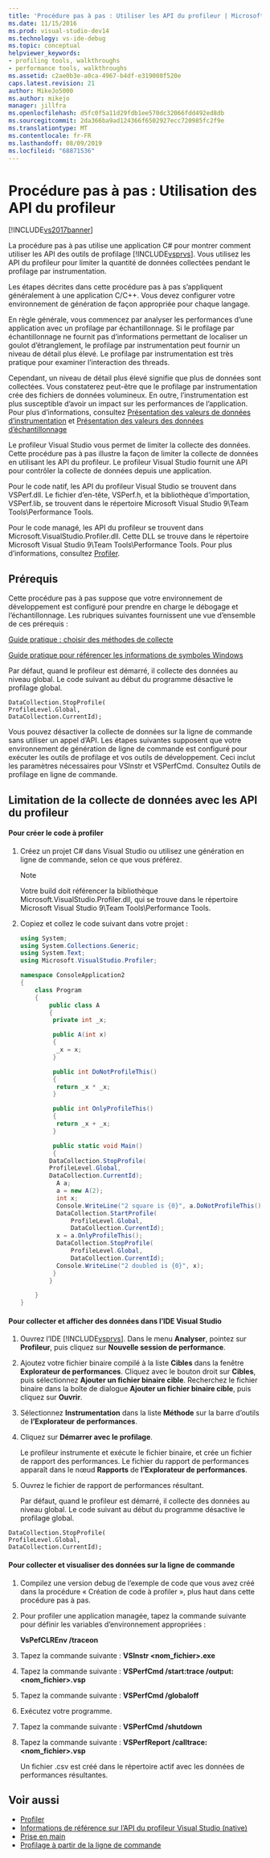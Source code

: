 ```yaml
---
title: 'Procédure pas à pas : Utiliser les API du profileur | Microsoft Docs'
ms.date: 11/15/2016
ms.prod: visual-studio-dev14
ms.technology: vs-ide-debug
ms.topic: conceptual
helpviewer_keywords:
- profiling tools, walkthroughs
- performance tools, walkthroughs
ms.assetid: c2ae0b3e-a0ca-4967-b4df-e319008f520e
caps.latest.revision: 21
author: MikeJo5000
ms.author: mikejo
manager: jillfra
ms.openlocfilehash: d5fc0f5a11d29fdb1ee570dc32066fdd492ed8db
ms.sourcegitcommit: 2da366ba9ad124366f6502927ecc720985fc2f9e
ms.translationtype: MT
ms.contentlocale: fr-FR
ms.lasthandoff: 08/09/2019
ms.locfileid: "68871536"
---
```

# <a name="walkthrough-using-profiler-apis"></a>Procédure pas à pas : Utilisation des API du profileur
[!INCLUDE[vs2017banner](../includes/vs2017banner.md)]

La procédure pas à pas utilise une application C# pour montrer comment utiliser les API des outils de profilage [!INCLUDE[vsprvs](../includes/vsprvs-md.md)]. Vous utilisez les API du profileur pour limiter la quantité de données collectées pendant le profilage par instrumentation.

 Les étapes décrites dans cette procédure pas à pas s’appliquent généralement à une application C/C++. Vous devez configurer votre environnement de génération de façon appropriée pour chaque langage.

 En règle générale, vous commencez par analyser les performances d’une application avec un profilage par échantillonnage. Si le profilage par échantillonnage ne fournit pas d’informations permettant de localiser un goulot d’étranglement, le profilage par instrumentation peut fournir un niveau de détail plus élevé. Le profilage par instrumentation est très pratique pour examiner l’interaction des threads.

 Cependant, un niveau de détail plus élevé signifie que plus de données sont collectées. Vous constaterez peut-être que le profilage par instrumentation crée des fichiers de données volumineux. En outre, l’instrumentation est plus susceptible d’avoir un impact sur les performances de l’application. Pour plus d’informations, consultez [Présentation des valeurs de données d’instrumentation](../profiling/understanding-instrumentation-data-values.md) et [Présentation des valeurs des données d’échantillonnage](../profiling/understanding-sampling-data-values.md)

 Le profileur Visual Studio vous permet de limiter la collecte des données. Cette procédure pas à pas illustre la façon de limiter la collecte de données en utilisant les API du profileur. Le profileur Visual Studio fournit une API pour contrôler la collecte de données depuis une application.

 Pour le code natif, les API du profileur Visual Studio se trouvent dans VSPerf.dll. Le fichier d’en-tête, VSPerf.h, et la bibliothèque d’importation, VSPerf.lib, se trouvent dans le répertoire Microsoft Visual Studio 9\Team Tools\Performance Tools.

 Pour le code managé, les API du profileur se trouvent dans Microsoft.VisualStudio.Profiler.dll. Cette DLL se trouve dans le répertoire Microsoft Visual Studio 9\Team Tools\Performance Tools. Pour plus d’informations, consultez [Profiler](/previous-versions/ms242704(v=vs.140)).

## <a name="prerequisites"></a>Prérequis
 Cette procédure pas à pas suppose que votre environnement de développement est configuré pour prendre en charge le débogage et l’échantillonnage. Les rubriques suivantes fournissent une vue d’ensemble de ces prérequis :

 [Guide pratique : choisir des méthodes de collecte](../profiling/how-to-choose-collection-methods.md)

 [Guide pratique pour référencer les informations de symboles Windows](../profiling/how-to-reference-windows-symbol-information.md)

 Par défaut, quand le profileur est démarré, il collecte des données au niveau global. Le code suivant au début du programme désactive le profilage global.

```
DataCollection.StopProfile(
ProfileLevel.Global,
DataCollection.CurrentId);
```

 Vous pouvez désactiver la collecte de données sur la ligne de commande sans utiliser un appel d’API. Les étapes suivantes supposent que votre environnement de génération de ligne de commande est configuré pour exécuter les outils de profilage et vos outils de développement. Ceci inclut les paramètres nécessaires pour VSInstr et VSPerfCmd. Consultez Outils de profilage en ligne de commande.

## <a name="limiting-data-collection-using-profiler-apis"></a>Limitation de la collecte de données avec les API du profileur

#### <a name="to-create-the-code-to-profile"></a>Pour créer le code à profiler

1. Créez un projet C# dans Visual Studio ou utilisez une génération en ligne de commande, selon ce que vous préférez.

    > [!NOTE]
    > Votre build doit référencer la bibliothèque Microsoft.VisualStudio.Profiler.dll, qui se trouve dans le répertoire Microsoft Visual Studio 9\Team Tools\Performance Tools.

2. Copiez et collez le code suivant dans votre projet :

    ```csharp
    using System;
    using System.Collections.Generic;
    using System.Text;
    using Microsoft.VisualStudio.Profiler;

    namespace ConsoleApplication2
    {
        class Program
        {
            public class A
            {
             private int _x;

             public A(int x)
             {
              _x = x;
             }

             public int DoNotProfileThis()
             {
              return _x * _x;
             }

             public int OnlyProfileThis()
             {
              return _x + _x;
             }

             public static void Main()
             {
            DataCollection.StopProfile(
            ProfileLevel.Global,
            DataCollection.CurrentId);
              A a;
              a = new A(2);
              int x;
              Console.WriteLine("2 square is {0}", a.DoNotProfileThis());
              DataCollection.StartProfile(
                  ProfileLevel.Global,
                  DataCollection.CurrentId);
              x = a.OnlyProfileThis();
              DataCollection.StopProfile(
                  ProfileLevel.Global,
                  DataCollection.CurrentId);
              Console.WriteLine("2 doubled is {0}", x);
             }
            }

        }
    }
    ```

#### <a name="to-collect-and-view-data-in-the-visual-studio-ide"></a>Pour collecter et afficher des données dans l’IDE Visual Studio

1. Ouvrez l’IDE [!INCLUDE[vsprvs](../includes/vsprvs-md.md)]. Dans le menu **Analyser**, pointez sur **Profileur**, puis cliquez sur **Nouvelle session de performance**.

2. Ajoutez votre fichier binaire compilé à la liste **Cibles** dans la fenêtre **Explorateur de performances**. Cliquez avec le bouton droit sur **Cibles**, puis sélectionnez **Ajouter un fichier binaire cible**. Recherchez le fichier binaire dans la boîte de dialogue **Ajouter un fichier binaire cible**, puis cliquez sur **Ouvrir**.

3. Sélectionnez **Instrumentation** dans la liste **Méthode** sur la barre d’outils de **l’Explorateur de performances**.

4. Cliquez sur **Démarrer avec le profilage**.

    Le profileur instrumente et exécute le fichier binaire, et crée un fichier de rapport des performances. Le fichier du rapport de performances apparaît dans le nœud **Rapports** de **l’Explorateur de performances**.

5. Ouvrez le fichier de rapport de performances résultant.

   Par défaut, quand le profileur est démarré, il collecte des données au niveau global. Le code suivant au début du programme désactive le profilage global.

```
DataCollection.StopProfile(
ProfileLevel.Global,
DataCollection.CurrentId);
```

#### <a name="to-collect-and-view-data-at-the-command-line"></a>Pour collecter et visualiser des données sur la ligne de commande

1. Compilez une version debug de l’exemple de code que vous avez créé dans la procédure « Création de code à profiler », plus haut dans cette procédure pas à pas.

2. Pour profiler une application managée, tapez la commande suivante pour définir les variables d’environnement appropriées :

     **VsPefCLREnv /traceon**

3. Tapez la commande suivante : **VSInstr \<nom_fichier>.exe**

4. Tapez la commande suivante : **VSPerfCmd /start:trace /output:\<nom_fichier>.vsp**

5. Tapez la commande suivante : **VSPerfCmd /globaloff**

6. Exécutez votre programme.

7. Tapez la commande suivante : **VSPerfCmd /shutdown**

8. Tapez la commande suivante : **VSPerfReport /calltrace:\<nom_fichier>.vsp**

     Un fichier .csv est créé dans le répertoire actif avec les données de performances résultantes.

## <a name="see-also"></a>Voir aussi

- [Profiler](/previous-versions/ms242704(v=vs.140))
- [Informations de référence sur l’API du profileur Visual Studio (native)](../profiling/visual-studio-profiler-api-reference-native.md)
- [Prise en main](../profiling/getting-started-with-performance-tools.md)
- [Profilage à partir de la ligne de commande](../profiling/using-the-profiling-tools-from-the-command-line.md)